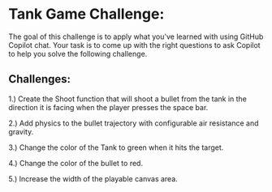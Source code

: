# Tank Game Challenge:

The goal of this challenge is to apply what you've learned with using GitHub Copilot chat. Your task is to come up with the right questions to ask Copilot to help you solve the following challenge.

## Challenges:

1.) Create the Shoot function that will shoot a bullet from the tank in the direction it is facing when the player presses the space bar.

2.) Add physics to the bullet trajectory with configurable air resistance and gravity.

3.) Change the color of the Tank to green when it hits the target.

4.) Change the color of the bullet to red.

5.) Increase the width of the playable canvas area.
